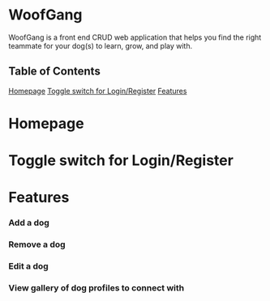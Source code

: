 # WoofGang

WoofGang is a front end CRUD web application that helps you find the right teammate for your dog(s) to learn, grow, and play with.

## Table of Contents
[Homepage](https://github.com/lechrsty/woofgang/blob/main/README.md#homepage)
[Toggle switch for Login/Register](https://github.com/lechrsty/woofgang/blob/main/README.md#toggle-switch-for-loginregister)
[Features](https://github.com/lechrsty/woofgang/blob/main/README.md#features)

# Homepage

# Toggle switch for Login/Register

# Features

### Add a dog

### Remove a dog

### Edit a dog

### View gallery of dog profiles to connect with

